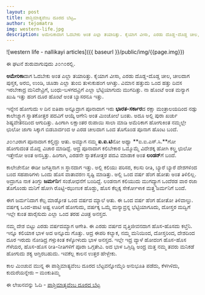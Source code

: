 ```yaml
---
layout: post
title: ಪಾಶ್ಚಿಮಾತ್ಯವೆಂಬ ದೂರದ ಬೆಟ್ಟ…
author: tejomatra
img: western-life.jpg
description: ಅಮೇರಿಕಾದಾಗ ಓದಬೇಕು ಅಂತ ಎಲ್ಲಾ ತಯಾರಿತ್ತು. ಕೈಯಾಗ ವೀಸಾ, ಎರಡು ದೊಡ್ಡ-ದೊಡ್ಡ ಚೀಲ, ಚೀಲದಾಗ ಪುಸ್ತಕ, ಅರಬಿ, ಉಂಡಿ, ಚೂಡಾ ಎಲ್ಲಾ ತುಂಬಿ ತುಳುಕುಹಂಗ ಆಗಿತ್ತು. ವಿಮಾನ ಹತ್ತುದು ಒಂದ ಹತ್ತು ದಿವಸ ಇರಬೇಕಾದ್ರ ಮನಿದೇವ್ರಿಗೆ, ಬಂಧು-ಬಳಗದವ್ರಿಗೆ ಎಲ್ಲಾ ಭೆಟ್ಟಿಯಾಗುದು ಮುಗದಿತ್ತು.
---
```


![western life - nallikayi articles]({{ baseurl }}/public/img/{{page.img}})

<i class="fa fa-quote-left fa fa-pull-left fa-border"></i>ಈ ಘಟನೆ ಶುರುವಾಗುವುದು  ೨೦೧೦ರಲ್ಲಿ.

**ಅಮೇರಿಕಾ**ದಾಗ ಓದಬೇಕು ಅಂತ ಎಲ್ಲಾ ತಯಾರಿತ್ತು. ಕೈಯಾಗ ವೀಸಾ, ಎರಡು ದೊಡ್ಡ-ದೊಡ್ಡ ಚೀಲ, ಚೀಲದಾಗ ಪುಸ್ತಕ, ಅರಬಿ, ಉಂಡಿ, ಚೂಡಾ ಎಲ್ಲಾ ತುಂಬಿ ತುಳುಕುಹಂಗ ಆಗಿತ್ತು. ವಿಮಾನ ಹತ್ತುದು ಒಂದ ಹತ್ತು ದಿವಸ ಇರಬೇಕಾದ್ರ ಮನಿದೇವ್ರಿಗೆ, ಬಂಧು-ಬಳಗದವ್ರಿಗೆ ಎಲ್ಲಾ ಭೆಟ್ಟಿಯಾಗುದು ಮುಗದಿತ್ತು. ನಾ ಹೊಂಟೆ ಅಂತ ಮನ್ಯಾಗ ಖುಷಿ ಇತ್ತು ಹಂಗ ದೂರ ಹೊಂಟೆ ಅಂತ ಬ್ಯಾಸರನೂ ಇತ್ತು. 

ಇನ್ನೇನ ಹೋಗುದು ೪ ದಿನ ಐತಿಪಾ ಅನ್ನೂದ್ರಾಗ ಪೂನಾದಾಗ ಇರು **ಭಾರತ-ಸರ್ಕಾರ**ದ ರಕ್ಷಾ ಮಂತ್ರಾಲಯದಿಂದ ನಡ್ಸು ಕಾಲೇಜ್ನ್ಯಾಗ ಸ್ನಾತಕೋತ್ತರ ಪದವಿಗೆ ಆಯ್ಕೆ ಆಗೇನಿ ಅಂತ ಮಿಂಚೋಲೆ ಬಂತು. ಅದೂ ಅಲ್ಲಿ ಪುರಾ ಖರ್ಚು ಶಿಷ್ಯವೇತನದಿಂದ ಆಗುದಿತ್ತು. ಹಿಂಗಾಗಿ ಲಕ್ಷಾಂತರ ರುಪಾಯಿ ಸಾಲಾ ಮಾಡಿ ಅಮೆರಿಕಾಗ ಹೋಗುಕಿಂತ ನಮ್ಮಲ್ಲೇ ಛುಲೋ ಜಾಗಾ ಸಿಕ್ಕಾಗ ಬಿಡಬಾರ್ದಂದ ಆ ಎರಡ ಚೀಲದಾಗ ಒಂದ ತೊಗೊಂಡ ಪೂನಾಗ ಹೊಂಟ ಬಂದೆ.

೨೦೧೨ರಾಗ ಪೂನಾದಾಗ ಕಲ್ತಿದ್ದು ಆತು. ಅಮ್ಯಾಗ ನಮ್ಮ **ಐ.ಐ.ಟಿ**ನೋ ಅಥ್ವಾ **ಐ.ಐ.ಎಸ್.ಸಿ.**ಗೋ ಹೋಗುದಂತ ಮೊದ್ಲ ವಿಚಾರ ಮಾಡಿದ್ದೆ. ಆದ್ರ ಪೂನಾದಾಗ ಕಲಿಬೇಕಾರ ಒಮ್ಮೊಮ್ಮೆ ವಿದೇಶಕ್ಕ ಹೋಗಿ ಕಲ್ತ್ರ ಛುಲೋ ಇತ್ತೇನೋ ಅಂತ ಅನಸ್ತಿತ್ತು. ಹಿಂಗಾಗಿ, ಎರಡನೇ ಸ್ನಾತಕೋತ್ತರ ಪದವಿ ಮಾಡಾಕ ಅಂತ **ಲಂಡನ್**ಗೆ ಬಂದೆ.

ಕಾಲೇಜೇನೋ ಈಡೀ ಜಗತ್ತಿನಾಗ ೫ ಸ್ಥಾನದಾಗ ಇತ್ತು. ಅಲ್ಲಿ ಕಲಿಯು ಪರಿಸರ, ಕಲಸು ರೀತಿ, ಬ್ಯಾರೆ ಬ್ಯಾರೆ ದೇಶಗಳಿಂದ ಬಂದ ಸಹಪಾಠಿಗಳು ಒಂದು ಹೊಸ ವಾತಾವರಣ ಸೃಷ್ಟಿ ಮಾಡಿತ್ತು. ಅಲ್ಲಿ ಒಂದ ವರ್ಷ ಹೆಂಗ ಹೋತು ಅಂತ ತಿಳಿಲಿಲ್ಲ. ಅದ್ರಾಗೂ ನಾಕ ತಿಂಗ್ಳು **ಜರ್ಮನಿ**ಗೆ ಸಂಶೋಧನೆಗೆ ಬಂದಿದ್ದೆ. ಲಂಡನಾಗ ಕಲಿಯುದು ಮುಗದ್ಯ್ಮಾಗ ಒಂದೆರಡ ವಾರ ರಜಾ ತೊಗೊಂಡು ಮನಿಗೆ ಹೋಗಿ ರೊಟ್ಟಿ-ಝುಣುಕ ಹೊಡ್ದು, ಹೊಸ ಕೆಲ್ಸಕ್ಕ ಸೇರ್ಕೋಳಾಕ ಮತ್ತ ಜರ್ಮನಿಗೆ ಬಂದೆ. 

ಈಗ ಜರ್ಮನಿದಾಗ ಕೆಲ್ಸ ಮಾಡ್ಕೋತ ಒಂದ ವರ್ಷದ ಮ್ಯಾಲೆ ಆತು. ಈ ಒಂದ ವರ್ಷ ಹೆಂಗ ಹೋತೋ ತಿಳಿವಾಲ್ತು. ವರ್ಷಕ್ಕ ಒಂದ-ಪಾಟಿ ಅಷ್ಟ ಊರಿಗೆ ಹೋಗುದು, ವರ್ಷಕ್ಕ ಒಮ್ಮೆ ಮನ್ಯಾವ್ರನ್ನ ಭೆಟ್ಟಿಯಾಗೂದು, ದೋಸ್ತರ ಮದ್ವಿಗೆ ಇಲ್ಲೇ ಕುಂತ ಹಾರೈಸುದು ಎಲ್ಲಾ ಒಂದ ತರಹ ವಿಚಿತ್ರ ಅನಸ್ತದ.

ನಮ್ಮ ದೇಶ ಬಿಟ್ಟು ಎರಡು ವರ್ಷದಮ್ಯಾಗ ಆಗೇತಿ. ಈ ಎರಡು ವರ್ಷದ ವೃತ್ತಿಜೀವನದಾಗ ಹೊಸ-ಹೊಸದು ಕಲ್ತೆನಿ. ಇನ್ನೂ ಕಲಿಯಾಕ ಭಾಳ ಅದ ಅನ್ನೂದು ಗೊತ್ತು. ಆದ್ರ ಈಪರಿ ಕಲ್ಯಾಕ, ನಮ್ಮ ಮನಿಯಿಂದ, ದೋಸ್ತರಿಂದ, ದೇಶದಿಂದ ದೂರ ಇರುದು ನೋಡಿದ್ರ ಗಳ್ಸುಕಿಂತ ಕಳ್ಕೋಳುದು ಭಾಳ ಅನಸ್ತದ. ಇಲ್ಲೇ ಇದ್ರ ವ್ಯಾಳೆ ಹೋದಂಗ ಹೊಸ-ಹೊಸ ಗೆಳೆಯರ, ಹೊಸ-ಹೊಸ ರೀತಿ-ನೀತಿಗಳಿಗೆ ಪೂರಾ ಒಗ್ಗತೇವಿ. ಅದ ಭಾಳ ಒಗ್ಗಿದ್ವಿ ಅಂದ್ರ ಮತ್ತ ನಮ್ಮ ತವರು ಮನಿಕಡೆ ಹೋಗುದು ಶಕ್ಯ ಆಗ್ದಿರಬಹುದು. ಇವಕೆಲ್ಲ ಕಾಲನ ಉತ್ತರ ಹೇಳ್ಬೇಕು.

ಕಾಲ ಮಿಂಚುವ ಮುನ್ನ
ಈ ಪಾಶ್ಚಿಮಾತ್ಯವೆಂಬ ದೂರದ ಬೆಟ್ಟವನ್ನೋಮ್ಮೆರಿ
ಅನುಭೂತಿ ಪಡೆದು, ಕೆಳಗಿಳಿದು, ಕುದುರೆಯನ್ನೇರು – ಮಂಕುತಿಮ್ಮ

ಈ ಲೇಖನವನ್ನು ಓದಿ - [ಪಾಶ್ಚಿಮಾತ್ಯವೆಂಬ ದೂರದ ಬೆಟ್ಟ](https://tejomatra.wordpress.com/2014/12/09/%E0%B2%AA%E0%B2%BE%E0%B2%B6%E0%B3%8D%E0%B2%9A%E0%B2%BF%E0%B2%AE%E0%B2%BE%E0%B2%A4%E0%B3%8D%E0%B2%AF-%E0%B2%A6%E0%B3%82%E0%B2%B0%E0%B2%A6-%E0%B2%AC%E0%B3%86%E0%B2%9F/)
